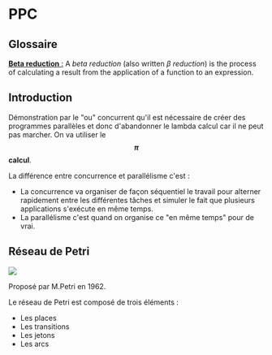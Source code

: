 # PPC

## Glossaire

[**Beta reduction** :](https://wiki.haskell.org/Beta_reduction) A *beta reduction* (also written *β reduction*) is the process of calculating a result from the application of a function to an expression.

## Introduction

Démonstration par le "ou" concurrent qu'il est nécessaire de créer des programmes parallèles et donc d'abandonner le lambda calcul car il ne peut pas marcher. On va utiliser le **$$\pi$$ calcul**.

La différence entre concurrence et parallélisme c'est :

- La concurrence va organiser de façon séquentiel le travail pour alterner rapidement entre les différentes tâches et simuler le fait que plusieurs applications s'exécute en même temps.
- La parallélisme c'est quand on organise ce "en même temps" pour de vrai.

 ## Réseau de Petri

![](https://upload.wikimedia.org/wikipedia/commons/d/d7/Animated_Petri_net_commons.gif)

Proposé par M.Petri en 1962. 

Le réseau de Petri est composé de trois éléments :

- Les places 
- Les transitions
- Les jetons
- Les arcs